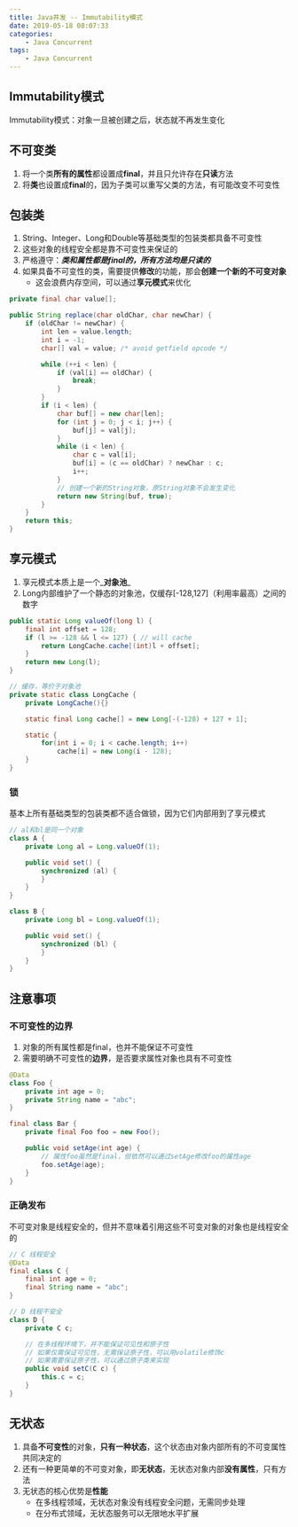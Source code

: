 ```yaml
---
title: Java并发 -- Immutability模式
date: 2019-05-18 08:07:33
categories:
    - Java Concurrent
tags:
    - Java Concurrent
---
```


## Immutability模式
Immutability模式：对象一旦被创建之后，状态就不再发生变化

## 不可变类
1. 将一个类**所有的属性**都设置成**final**，并且只允许存在**只读**方法
2. 将**类**也设置成**final**的，因为子类可以重写父类的方法，有可能改变不可变性

<!-- more -->

## 包装类
1. String、Integer、Long和Double等基础类型的包装类都具备不可变性
2. 这些对象的线程安全都是靠不可变性来保证的
3. 严格遵守：_**类和属性都是final的，所有方法均是只读的**_
4. 如果具备不可变性的类，需要提供**修改**的功能，那会**创建一个新的不可变对象**
    - 这会浪费内存空间，可以通过**享元模式**来优化

```java
private final char value[];

public String replace(char oldChar, char newChar) {
    if (oldChar != newChar) {
        int len = value.length;
        int i = -1;
        char[] val = value; /* avoid getfield opcode */

        while (++i < len) {
            if (val[i] == oldChar) {
                break;
            }
        }
        if (i < len) {
            char buf[] = new char[len];
            for (int j = 0; j < i; j++) {
                buf[j] = val[j];
            }
            while (i < len) {
                char c = val[i];
                buf[i] = (c == oldChar) ? newChar : c;
                i++;
            }
            // 创建一个新的String对象，原String对象不会发生变化
            return new String(buf, true);
        }
    }
    return this;
}
```

## 享元模式
1. 享元模式本质上是一个_**对象池**_
2. Long内部维护了一个静态的对象池，仅缓存[-128,127]（利用率最高）之间的数字

```java
public static Long valueOf(long l) {
    final int offset = 128;
    if (l >= -128 && l <= 127) { // will cache
        return LongCache.cache[(int)l + offset];
    }
    return new Long(l);
}

// 缓存，等价于对象池
private static class LongCache {
    private LongCache(){}

    static final Long cache[] = new Long[-(-128) + 127 + 1];

    static {
        for(int i = 0; i < cache.length; i++)
            cache[i] = new Long(i - 128);
    }
}
```

### 锁
基本上所有基础类型的包装类都不适合做锁，因为它们内部用到了享元模式
```java
// al和bl是同一个对象
class A {
    private Long al = Long.valueOf(1);

    public void set() {
        synchronized (al) {
        }
    }
}

class B {
    private Long bl = Long.valueOf(1);

    public void set() {
        synchronized (bl) {
        }
    }
}
```

## 注意事项

### 不可变性的边界
1. 对象的所有属性都是final，也并不能保证不可变性
2. 需要明确不可变性的**边界**，是否要求属性对象也具有不可变性

```java
@Data
class Foo {
    private int age = 0;
    private String name = "abc";
}

final class Bar {
    private final Foo foo = new Foo();

    public void setAge(int age) {
        // 属性foo虽然是final，但依然可以通过setAge修改foo的属性age
        foo.setAge(age);
    }
}
```

### 正确发布
不可变对象是线程安全的，但并不意味着引用这些不可变对象的对象也是线程安全的
```java
// C 线程安全
@Data
final class C {
    final int age = 0;
    final String name = "abc";
}

// D 线程不安全
class D {
    private C c;

    // 在多线程环境下，并不能保证可见性和原子性
    // 如果仅需保证可见性，无需保证原子性，可以用volatile修饰c
    // 如果需要保证原子性，可以通过原子类来实现
    public void setC(C c) {
        this.c = c;
    }
}
```

## 无状态
1. 具备**不可变性**的对象，**只有一种状态**，这个状态由对象内部所有的不可变属性共同决定的
2. 还有一种更简单的不可变对象，即**无状态**，无状态对象内部**没有属性**，只有方法
3. 无状态的核心优势是**性能**
    - 在多线程领域，无状态对象没有线程安全问题，无需同步处理
    - 在分布式领域，无状态服务可以无限地水平扩展

<!-- indicate-the-source -->
